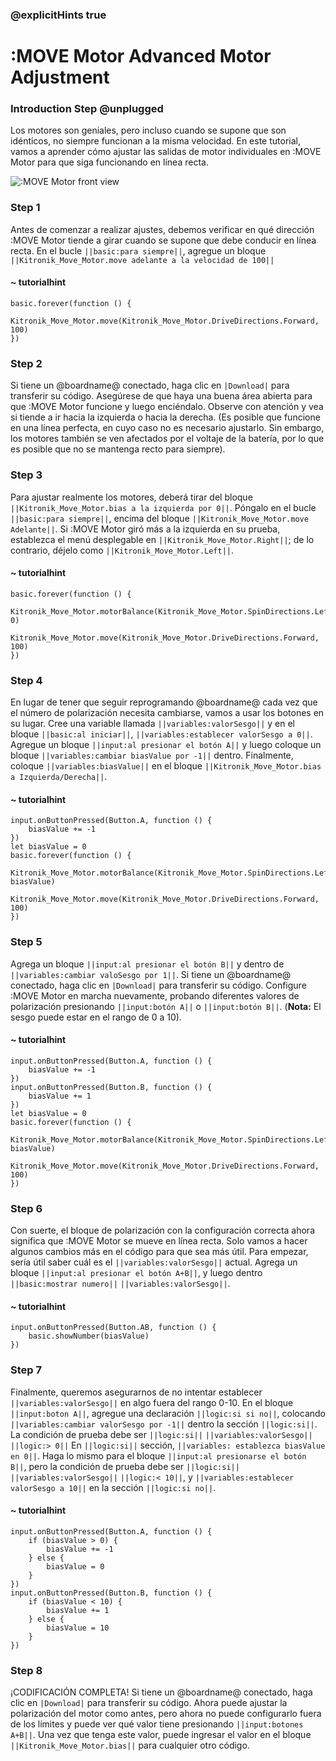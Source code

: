 ### @explicitHints true

# :MOVE Motor Advanced Motor Adjustment

### Introduction Step @unplugged
Los motores son geniales, pero incluso cuando se supone que son idénticos, no siempre funcionan a la misma velocidad.
En este tutorial, vamos a aprender cómo ajustar las salidas de motor individuales en :MOVE Motor para que siga funcionando en línea recta.

![:MOVE Motor front view](https://KitronikLtd.github.io/pxt-kitronik-move-motor/assets/move-motor-front.jpg)

### Step 1
Antes de comenzar a realizar ajustes, debemos verificar en qué dirección :MOVE Motor tiende a girar cuando se supone que debe conducir en línea recta.
En el bucle ``||basic:para siempre||``, agregue un bloque ``||Kitronik_Move_Motor.move adelante a la velocidad de 100||``

#### ~ tutorialhint
```blocks
basic.forever(function () {
    Kitronik_Move_Motor.move(Kitronik_Move_Motor.DriveDirections.Forward, 100)
})
```

### Step 2
Si tiene un @boardname@ conectado, haga clic en ``|Download|`` para transferir su código.
Asegúrese de que haya una buena área abierta para que :MOVE Motor funcione y luego enciéndalo. Observe con atención y vea si tiende a ir hacia la izquierda o hacia la derecha.
(Es posible que funcione en una línea perfecta, en cuyo caso no es necesario ajustarlo. Sin embargo, los motores también se ven afectados por el voltaje de la batería, por lo que es posible que no se mantenga recto para siempre).

### Step 3
Para ajustar realmente los motores, deberá tirar del bloque ``||Kitronik_Move_Motor.bias a la izquierda por 0||``. Póngalo en el bucle ``||basic:para siempre||``, encima del bloque ``||Kitronik_Move_Motor.move Adelante||``. Si :MOVE Motor giró más a la izquierda en su prueba, establezca el menú desplegable en ``||Kitronik_Move_Motor.Right||``; de lo contrario, déjelo como ``||Kitronik_Move_Motor.Left||``.

#### ~ tutorialhint
```blocks
basic.forever(function () {
    Kitronik_Move_Motor.motorBalance(Kitronik_Move_Motor.SpinDirections.Left, 0)
    Kitronik_Move_Motor.move(Kitronik_Move_Motor.DriveDirections.Forward, 100)
})
```

### Step 4
En lugar de tener que seguir reprogramando @boardname@ cada vez que el número de polarización necesita cambiarse, vamos a usar los botones en su lugar.
Cree una variable llamada ``||variables:valorSesgo||`` y en el bloque ``||basic:al iniciar||``, ``||variables:establecer valorSesgo a 0||``. Agregue un bloque ``||input:al presionar el botón A||`` y luego coloque un bloque ``||variables:cambiar biasValue por -1||`` dentro. Finalmente, coloque ``||variables:biasValue||`` en el bloque ``||Kitronik_Move_Motor.bias a Izquierda/Derecha||``.

#### ~ tutorialhint
```blocks
input.onButtonPressed(Button.A, function () {
    biasValue += -1
})
let biasValue = 0
basic.forever(function () {
    Kitronik_Move_Motor.motorBalance(Kitronik_Move_Motor.SpinDirections.Left, biasValue)
    Kitronik_Move_Motor.move(Kitronik_Move_Motor.DriveDirections.Forward, 100)
})
```

### Step 5
Agrega un bloque ``||input:al presionar el botón B||`` y dentro de ``||variables:cambiar valoSesgo por 1||``.
Si tiene un @boardname@ conectado, haga clic en ``|Download|`` para transferir su código.
Configure :MOVE Motor en marcha nuevamente, probando diferentes valores de polarización presionando ``||input:botón A||`` o ``||input:botón B||``. (**Nota:** El sesgo puede estar en el rango de 0 a 10).

#### ~ tutorialhint
```blocks
input.onButtonPressed(Button.A, function () {
    biasValue += -1
})
input.onButtonPressed(Button.B, function () {
    biasValue += 1
})
let biasValue = 0
basic.forever(function () {
    Kitronik_Move_Motor.motorBalance(Kitronik_Move_Motor.SpinDirections.Left, biasValue)
    Kitronik_Move_Motor.move(Kitronik_Move_Motor.DriveDirections.Forward, 100)
})

```

### Step 6
Con suerte, el bloque de polarización con la configuración correcta ahora significa que :MOVE Motor se mueve en línea recta. Solo vamos a hacer algunos cambios más en el código para que sea más útil. Para empezar, sería útil saber cuál es el ``||variables:valorSesgo||`` actual. Agrega un bloque ``||input:al presionar el botón A+B||``, y luego dentro ``||basic:mostrar numero||`` ``||variables:valorSesgo||``.

#### ~ tutorialhint
```blocks
input.onButtonPressed(Button.AB, function () {
    basic.showNumber(biasValue)
})
```

### Step 7
Finalmente, queremos asegurarnos de no intentar establecer ``||variables:valorSesgo||`` en algo fuera del rango 0-10.
En el bloque ``||input:boton A||``, agregue una declaración ``||logic:si si no||``, colocando ``||variables:cambiar valorSesgo por -1||`` dentro la sección ``||logic:si||``. La condición de prueba debe ser ``||logic:si||`` ``||variables:valorSesgo||`` ``||logic:> 0||`` En ``||logic:si||`` sección, ``||variables: establezca biasValue en 0||``.
Haga lo mismo para el bloque ``||input:al presionarse el botón B||``, pero la condición de prueba debe ser ``||logic:si||`` ``||variables:valorSesgo||`` ``||logic:< 10||``, y ``||variables:establecer valorSesgo a 10||`` en la sección ``||logic:si no||``.

#### ~ tutorialhint
```blocks
input.onButtonPressed(Button.A, function () {
    if (biasValue > 0) {
        biasValue += -1
    } else {
        biasValue = 0
    }
})
input.onButtonPressed(Button.B, function () {
    if (biasValue < 10) {
        biasValue += 1
    } else {
        biasValue = 10
    }
})
```

### Step 8
¡CODIFICACIÓN COMPLETA! Si tiene un @boardname@ conectado, haga clic en ``|Download|`` para transferir su código. Ahora puede ajustar la polarización del motor como antes, pero ahora no puede configurarlo fuera de los límites y puede ver qué valor tiene presionando ``||input:botones A+B||``. Una vez que tenga este valor, puede ingresar el valor en el bloque ``||Kitronik_Move_Motor.bias||`` para cualquier otro código.